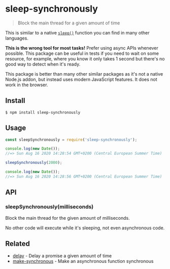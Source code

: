 # sleep-synchronously

> Block the main thread for a given amount of time

This is similar to a native [`sleep()`](https://linux.die.net/man/3/sleep) function you can find in many other languages.

**This is the wrong tool for most tasks!** Prefer using async APIs whenever possible. This package can be useful in tests if you need to wait on some resource, for example, where you know it only takes 1 second but there's no good way to detect when it's ready.

This package is better than many other similar packages as it's not a native Node.js addon, but instead uses modern JavaScript features. It does not work in the browser.

## Install

```
$ npm install sleep-synchronously
```

## Usage

```js
const sleepSynchronously = require('sleep-synchronously');

console.log(new Date());
//=> Sun Aug 16 2020 14:28:54 GMT+0200 (Central European Summer Time)

sleepSynchronously(2000);

console.log(new Date());
//=> Sun Aug 16 2020 14:28:56 GMT+0200 (Central European Summer Time)
```

## API

### sleepSynchronously(milliseconds)

Block the main thread for the given amount of milliseconds.

No other code will execute while it's sleeping, not even asynchronous code.

## Related

- [delay](https://github.com/sindresorhus/delay) - Delay a promise a given amount of time
- [make-synchronous](https://github.com/sindresorhus/make-synchronous) - Make an asynchronous function synchronous
